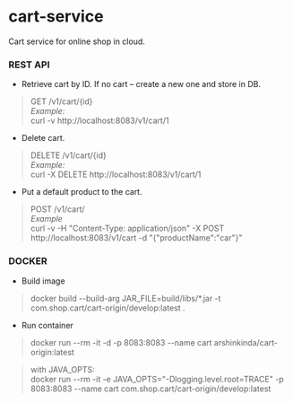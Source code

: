 # cart-service
Cart service for online shop in cloud.

### REST API

* Retrieve cart by ID. If no cart – create a new one and store in DB.
> GET /v1/cart/{id} <br/>
> *Example:* <br/>
> curl -v http://localhost:8083/v1/cart/1

* Delete cart.
> DELETE /v1/cart/{id} <br/>
> *Example:* <br/>
> curl -X DELETE http://localhost:8083/v1/cart/1

* Put a default product to the cart.
> POST /v1/cart/ <br/>
> *Example* <br/>
> curl  -v -H "Content-Type: application/json" -X POST http://localhost:8083/v1/cart -d "{\"productName\":\"car\"}"

### DOCKER

* Build image
> docker build --build-arg JAR_FILE=build/libs/\*.jar -t com.shop.cart/cart-origin/develop:latest .

* Run container
> docker run --rm -it -d -p 8083:8083 --name cart arshinkinda/cart-origin:latest

> with JAVA_OPTS: <br/>
> docker run --rm -it -e JAVA_OPTS="-Dlogging.level.root=TRACE" -p 8083:8083 --name cart com.shop.cart/cart-origin/develop:latest

